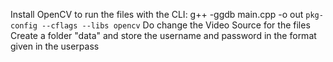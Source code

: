 Install OpenCV to run the files with the CLI:
g++ -ggdb main.cpp -o out `pkg-config --cflags --libs opencv`
Do change the Video Source for the files
Create a folder "data" and store the username and password in the format given in the userpass

